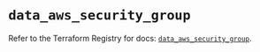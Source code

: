 # `data_aws_security_group`

Refer to the Terraform Registry for docs: [`data_aws_security_group`](https://registry.terraform.io/providers/hashicorp/aws/6.6.0/docs/data-sources/security_group).
